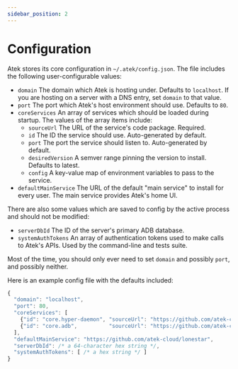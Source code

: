 ```yaml
---
sidebar_position: 2
---
```


# Configuration

Atek stores its core configuration in `~/.atek/config.json`. The file includes the following user-configurable values:

- `domain` The domain which Atek is hosting under. Defaults to `localhost`. If you are hosting on a server with a DNS entry, set `domain` to that value.
- `port` The port which Atek's host environment should use. Defaults to `80`.
- `coreServices` An array of services which should be loaded during startup. The values of the array items include:
  - `sourceUrl` The URL of the service's code package. Required.
  - `id` The ID the service should use. Auto-generated by default.
  - `port` The port the service should listen to. Auto-generated by default.
  - `desiredVersion` A semver range pinning the version to install. Defaults to latest.
  - `config` A key-value map of environment variables to pass to the service.
- `defaultMainService` The URL of the default "main service" to install for every user. The main service provides Atek's home UI.

There are also some values which are saved to config by the active process and should not be modified:

- `serverDbId` The ID of the server's primary ADB database.
- `systemAuthTokens` An array of authentication tokens used to make calls to Atek's APIs. Used by the command-line and tests suite.

Most of the time, you should only ever need to set `domain` and possibly `port`, and possibly neither.

Here is an example config file with the defaults included:

```javascript
{
  "domain": "localhost",
  "port": 80,
  "coreServices": [
    {"id": "core.hyper-daemon", "sourceUrl": "https://github.com/atek-cloud/hyper-daemon"},
    {"id": "core.adb",          "sourceUrl": "https://github.com/atek-cloud/adb"}
  ],
  "defaultMainService": "https://github.com/atek-cloud/lonestar",
  "serverDbId": /* a 64-character hex string */,
  "systemAuthTokens": [ /* a hex string */ ]
}
```